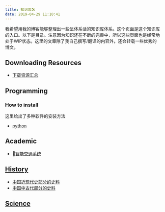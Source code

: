 ```yaml
---
title: 知识库🛠
date: 2019-04-29 11:10:41
---
```


我希望用我的博客能够整理出一些呈体系话的知识库体系。这个页面是这个知识库的入口。以下是目录。注意因为知识还在不断的完善中，所以这些页面也是经常地处于WIP状态。这里的文章除了我自己撰写/翻译的内容外，还会转载一些优秀的博文。

## Downloading Resources

- [下载资源汇总](./resources/)

## Programming

### How to install

这里给出了多种软件的安装方法

- [python](/knowledge-base/programming/how-to-install/python.html)

## Academic

- [智能交通系统](./academic/its)

## [History](./history)

- [中国近现代史部分的史料](/knowledge-base/history/中国史/近代史/)
- [中国中古代部分的史料](/knowledge-base/history/中国史/中古史)

## [Science](./science)

